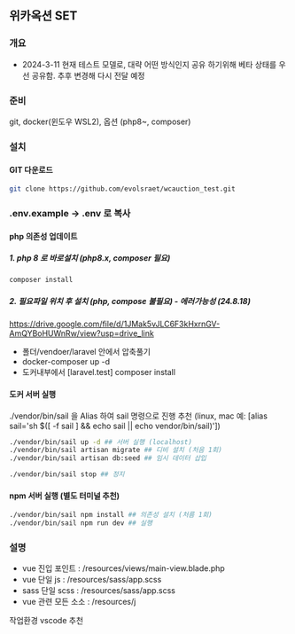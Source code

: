 ## 위카옥션 SET

### 개요

-   2024-3-11
    현재 테스트 모델로, 대략 어떤 방식인지 공유 하기위해 베타 상태를 우선 공유함.
    추후 변경해 다시 전달 예정

### 준비

git, docker(윈도우 WSL2), 옵션 (php8~, composer)

### 설치

#### GIT 다운로드

```bash
git clone https://github.com/evolsraet/wcauction_test.git
```

### .env.example -> .env 로 복사

#### php 의존성 업데이트

##### 1. php 8 로 바로설치 (php8.x, composer 필요)

```bash
composer install
```

##### 2. 필요파일 위치 후 설치 (php, compose 불필요) - 에러가능성 (24.8.18)
https://drive.google.com/file/d/1JMak5vJLC6F3kHxrnGV-AmQYBoHUWnRw/view?usp=drive_link
- 폴더/vendoer/laravel 안에서 압축풀기
- docker-composer up -d
- 도커내부에서 [laravel.test] composer install

#### 도커 서버 실행

./vendor/bin/sail 을 Alias 하여 sail 명령으로 진행 추천
(linux, mac 예: [alias sail='sh $([ -f sail ] && echo sail || echo vendor/bin/sail)'])

```bash
./vendor/bin/sail up -d ## 서버 실행 (localhost)
./vendor/bin/sail artisan migrate ## 디비 설치 (처음 1회)
./vendor/bin/sail artisan db:seed ## 임시 데이터 삽입
```

```bash
./vendor/bin/sail stop ## 정지
```

#### npm 서버 실행 (별도 터미널 추천)

```bash
./vendor/bin/sail npm install ## 의존성 설치 (처름 1회)
./vendor/bin/sail npm run dev ## 실행
```

### 설명

-   vue 진입 포인트 : /resources/views/main-view.blade.php
-   vue 단일 js : /resources/sass/app.scss
-   sass 단일 scss : /resources/sass/app.scss
-   vue 관련 모든 소소 : /resources/j

작업환경 vscode 추천
